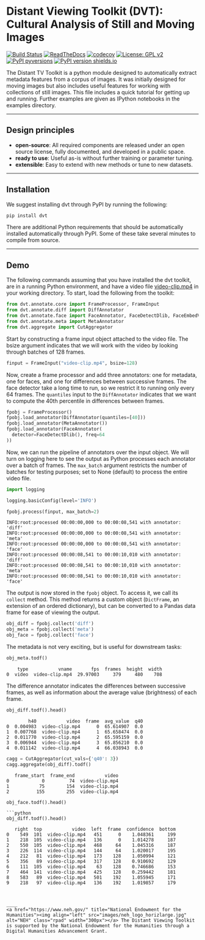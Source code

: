 # Distant Viewing Toolkit (DVT): Cultural Analysis of Still and Moving Images

[![Build Status](https://travis-ci.org/distant-viewing/dvt.svg?branch=master)](https://travis-ci.org/distant-viewing/dvt)  [![ReadTheDocs](https://readthedocs.org/projects/dvt/badge/?version=latest)](https://readthedocs.org/projects/dvt/badge/?version=latest) [![codecov](https://codecov.io/gh/distant-viewing/dvt/branch/master/graph/badge.svg)](https://codecov.io/gh/distant-viewing/dvt)  [![License: GPL v2](https://img.shields.io/badge/License-GPL%20v2-blue.svg)](https://www.gnu.org/licenses/old-licenses/gpl-2.0.en.html) [![PyPI pyversions](https://img.shields.io/pypi/pyversions/dvt.svg)](https://pypi.python.org/pypi/dvt/) [![PyPI version shields.io](https://img.shields.io/pypi/v/dvt.svg)](https://pypi.python.org/pypi/dvt/)

The Distant TV Toolkit is a python module designed to automatically extract
metadata features from a corpus of images. It was initially designed for moving
images but also includes useful features for working with collections of still
images. This file includes a quick tutorial for getting up and running. Further
examples are given as IPython notebooks in the examples directory.

------------------

## Design principles

- **open-source**: All required components are released under
an open source license, fully documented, and developed in a public space.
- **ready to use**: Useful as-is without further training or
parameter tuning.
- **extensible**: Easy to extend with new methods or tune to new datasets.

------------------


## Installation

We suggest installing dvt through PyPI by running the following:

```sh
pip install dvt
```

There are additional Python requirements that should be automatically installed
automatically through PyPI. Some of these take several minutes to compile from
source.

------------------

## Demo

The following commands assuming that you have installed the dvt toolkit, are
in a running Python environment, and have a video file [video-clip.mp4](https://github.com/distant-viewing/dvt/raw/master/tests/test-data/video-clip.mp4)
in your working directory. To start, load the following from the toolkit:

```python
from dvt.annotate.core import FrameProcessor, FrameInput
from dvt.annotate.diff import DiffAnnotator
from dvt.annotate.face import FaceAnnotator, FaceDetectDlib, FaceEmbedVgg2
from dvt.annotate.meta import MetaAnnotator
from dvt.aggregate import CutAggregator
```

Start by constructing a frame input object attached to the video file. The
bsize argument indicates that we will work with the video by looking through
batches of 128 frames.

```python
finput = FrameInput("video-clip.mp4", bsize=128)
```

Now, create a frame processor and add three annotators: one for metadata, one
for faces, and one for differences between successive frames. The face detector
take a long time to run, so we restrict it to running only every 64 frames. The
`quantiles` input to the `DiffAnnotator` indicates that we want to compute the
40th percentile in differences between frames.

```python
fpobj = FrameProcessor()
fpobj.load_annotator(DiffAnnotator(quantiles=[40]))
fpobj.load_annotator(MetaAnnotator())
fpobj.load_annotator(FaceAnnotator(
  detector=FaceDetectDlib(), freq=64
))
```

Now, we can run the pipeline of annotators over the input object. We will turn
on logging here to see the output as Python processes each annotator over a
batch of frames. The `max_batch` argument restricts the number of batches for
testing purposes; set to None (default) to process the entire video file.

```python
import logging

logging.basicConfig(level='INFO')

fpobj.process(finput, max_batch=2)
```
```
INFO:root:processed 00:00:00,000 to 00:00:08,541 with annotator: 'diff'
INFO:root:processed 00:00:00,000 to 00:00:08,541 with annotator: 'meta'
INFO:root:processed 00:00:00,000 to 00:00:08,541 with annotator: 'face'
INFO:root:processed 00:00:08,541 to 00:00:10,010 with annotator: 'diff'
INFO:root:processed 00:00:08,541 to 00:00:10,010 with annotator: 'meta'
INFO:root:processed 00:00:08,541 to 00:00:10,010 with annotator: 'face'
```

The output is now stored in the `fpobj` object. To access it, we call its
`collect` method. This method returns a custom object (`DictFrame`, an
extension of an ordered dictionary), but can be converted to a Pandas data
frame for ease of viewing the output.

```python
obj_diff = fpobj.collect('diff')
obj_meta = fpobj.collect('meta')
obj_face = fpobj.collect('face')
```

The metadata is not very exciting, but is useful for downstream tasks:

```python
obj_meta.todf()
```
```
    type           vname       fps  frames  height  width
0  video  video-clip.mp4  29.97003     379     480    708
```

The difference annotator indicates the differences between successive frames,
as well as information about the average value (brightness) of each frame.

```python
obj_diff.todf().head()
```
```
        h40           video  frame  avg_value  q40
0  0.004983  video-clip.mp4      0  65.614907  0.0
1  0.007768  video-clip.mp4      1  65.658474  0.0
2  0.011770  video-clip.mp4      2  65.595159  0.0
3  0.006944  video-clip.mp4      3  65.856210  0.0
4  0.011142  video-clip.mp4      4  66.038943  0.0
```



```python
cagg = CutAggregator(cut_vals={'q40': 3})
cagg.aggregate(obj_diff).todf()
```
```
   frame_start  frame_end           video
0            0         74  video-clip.mp4
1           75        154  video-clip.mp4
2          155        255  video-clip.mp4
```

```python
obj_face.todf().head()
```
```
```python
obj_diff.todf().head()
```
```
   right  top           video  left  frame  confidence  bottom
0    549  101  video-clip.mp4   451      0    1.048361     199
1    218  105  video-clip.mp4   136      0    1.014278     187
2    550  105  video-clip.mp4   468     64    1.045316     187
3    226  114  video-clip.mp4   144     64    1.020017     195
4    212   81  video-clip.mp4   173    128    1.050994     121
5    356   89  video-clip.mp4   317    128    0.910692     129
6    111  105  video-clip.mp4    63    128    0.746686     153
7    464  141  video-clip.mp4   425    128    0.259442     181
8    583   89  video-clip.mp4   501    192    1.055945     171
9    218   97  video-clip.mp4   136    192    1.019857     179
```

```


____
<a href="https://www.neh.gov/" title="National Endowment for the Humanities"><img align="left" src="images/neh_logo_horizlarge.jpg" alt="NEH" class="rpad" width="300px"></a> The Distant Viewing Toolkit is supported by the National Endowment for the Humanities through a Digital Humanities Advancement Grant.
